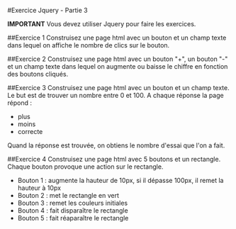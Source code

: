 #Exercice Jquery - Partie 3

**IMPORTANT**
Vous devez utiliser Jquery pour faire les exercices.

##Exercice 1
Construisez une page html avec un bouton et un champ texte dans lequel on affiche le nombre de clics sur le bouton.

##Exercice 2
Construisez une page html avec un bouton "+", un bouton "-" et un champ texte dans lequel on augmente ou baisse le chiffre en fonction des boutons cliqués.

##Exercice 3
Construisez une page html avec un bouton et un champ texte. Le but est de trouver un nombre entre 0 et 100. A chaque réponse la page répond :
- plus
- moins
- correcte

Quand la réponse est trouvée, on obtiens le nombre d'essai que l'on a fait.

##Exercice 4
Construisez une page html avec 5 boutons et un rectangle. Chaque bouton provoque une action sur le rectangle.
- Bouton 1 : augmente la hauteur de 10px, si il dépasse 100px, il remet la hauteur à 10px
- Bouton 2 : met le rectangle en vert
- Bouton 3 : remet les couleurs initiales
- Bouton 4 : fait disparaître le rectangle
- Bouton 5 : fait réaparaître le rectangle
